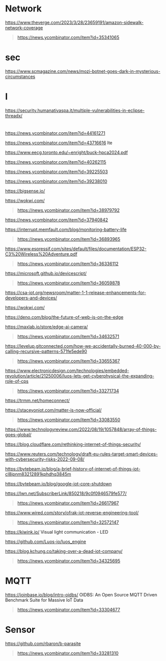 # Network
https://www.theverge.com/2023/3/28/23659191/amazon-sidewalk-network-coverage
> https://news.ycombinator.com/item?id=35341065

# sec
https://www.scmagazine.com/news/mozi-botnet-goes-dark-in-mysterious-circumstances

# I
https://security.humanativaspa.it/multiple-vulnerabilities-in-eclipse-threadx/

#
https://news.ycombinator.com/item?id=44161271

https://news.ycombinator.com/item?id=43716616 lte

https://www.eecg.toronto.edu/~enright/buck-hpca2024.pdf

https://news.ycombinator.com/item?id=40262115

https://news.ycombinator.com/item?id=39225503

https://news.ycombinator.com/item?id=39238010

https://bigsense.io/

https://wokwi.com/
> https://news.ycombinator.com/item?id=38979792

https://news.ycombinator.com/item?id=37940842

https://interrupt.memfault.com/blog/monitoring-battery-life
> https://news.ycombinator.com/item?id=36893965

https://www.espressif.com/sites/default/files/documentation/ESP32-C3%20Wireless%20Adventure.pdf
> https://news.ycombinator.com/item?id=36336112

https://microsoft.github.io/devicescript/
> https://news.ycombinator.com/item?id=36059878

https://csa-iot.org/newsroom/matter-1-1-release-enhancements-for-developers-and-devices/

https://wokwi.com/

https://deno.com/blog/the-future-of-web-is-on-the-edge

https://maxlab.io/store/edge-ai-camera/
> https://news.ycombinator.com/item?id=34632571

https://levelup.gitconnected.com/how-we-accidentally-burned-40-000-by-calling-recursive-patterns-571fe5ede90
> https://news.ycombinator.com/item?id=33655367

https://www.electronicdesign.com/technologies/embedded-revolution/article/21250006/luos-lets-get-cyberphysical-the-expanding-role-of-cps
> https://news.ycombinator.com/item?id=33271734

https://trmm.net/homeconnect/

https://staceyoniot.com/matter-is-now-official/
> https://news.ycombinator.com/item?id=33083550

https://www.technologyreview.com/2022/08/19/1057848/array-of-things-goes-global/

https://blog.cloudflare.com/rethinking-internet-of-things-security/

https://www.reuters.com/technology/draft-eu-rules-target-smart-devices-with-cybersecurity-risks-2022-09-08/

https://bytebeam.io/blog/a-brief-history-of-internet-of-things-iot-cl8ipnm83212891kphdhq3845m

https://bytebeam.io/blog/google-iot-core-shutdown

https://lwn.net/SubscriberLink/850218/9c0f0946579fe577/
> https://news.ycombinator.com/item?id=26617967

https://www.wired.com/story/ofrak-iot-reverse-engineering-tool/
> https://news.ycombinator.com/item?id=32572147

https://kiwink.io/ Visual light communication - LED

https://github.com/Luos-io/luos_engine

https://blog.kchung.co/taking-over-a-dead-iot-company/
> https://news.ycombinator.com/item?id=34325695

# MQTT
https://joinbase.io/blog/intro-oidbs/ OIDBS: An Open Source MQTT Driven Benchmark Suite for Massive IoT Data
> https://news.ycombinator.com/item?id=33304677

# Sensor
https://github.com/rbaron/b-parasite
> https://news.ycombinator.com/item?id=33281310